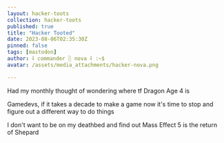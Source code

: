 ```yaml
---
layout: hacker-toots
collection: hacker-toots
published: true
title: "Hacker Tooted"
date: 2023-08-06T02:35:30Z
pinned: false
tags: [mastodon]
author: ⸸ commander ░ nova ⸸ :~$
avatar: /assets/media_attachments/hacker-nova.png

---
```


<p>Had my monthly thought of wondering where tf Dragon Age 4 is</p><p>Gamedevs, if it takes a decade to make a game now it&#39;s time to stop and figure out a different way to do things</p><p>I don&#39;t want to be on my deathbed and find out Mass Effect 5 is the return of Shepard</p>


